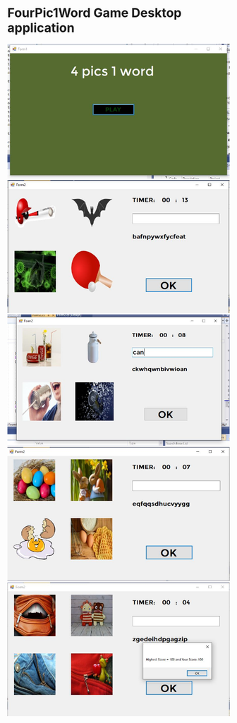 <h1>FourPic1Word Game Desktop application</h1> 

<img src="/Snapshot/Capture.JPG">
<br>
<img src="/Snapshot/Capture1.JPG">
<br>
<img src="/Snapshot/Capture2.JPG">
<br>
<img src="/Snapshot/Capture3.JPG">
<br>
<img src="/Snapshot/Capture4.JPG">
<br>

